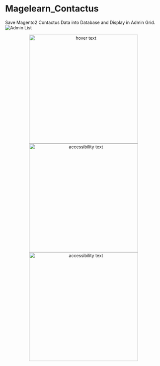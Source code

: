# Magelearn_Contactus
Save Magento2 Contactus Data into Database and Display in Admin Grid.
![Admin List](https://i.ibb.co/8NS2qxq/Manage-Contactus-Magento-Admin.png)
<p align="center">
  <img src="https://ibb.co/bQ8LTvT" width="350" title="hover text">
  <img src="https://ibb.co/DQG4P7g" width="350" alt="accessibility text">
  <img src="https://ibb.co/kG3K9fX" width="350" alt="accessibility text">
</p>


